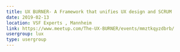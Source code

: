 ```yaml
---
title: UX BURNER- A Framework that unifies UX design and SCRUM
date: 2019-02-13
location: VSF Experts , Mannheim
link: https://www.meetup.com/The-UX-BURNER/events/mmztkqyzdbrb/
usergroup: lux
type: usergroup
---
```

